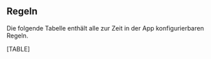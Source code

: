 ## Regeln
<STYLE type="text/css">
table.gridtable {
	font-family: verdana,arial,sans-serif;
	font-size:11px;
	color:#333333;
	border-width: 1px;
	border-color: #666666;
	border-collapse: collapse;
}
table.gridtable th {
	border-width: 1px;
	padding: 8px;
	border-style: solid;
	border-color: #666666;
	background-color: #dedede;
}
table.gridtable td {
	border-width: 1px;
	padding: 8px;
	vertical-align: top;
	border-style: solid;
	border-color: #666666;
	background-color: #ffffff;
}
</STYLE> 

Die folgende Tabelle enthält alle zur Zeit in der App konfigurierbaren Regeln. 
<P>
<TABLE CLASS="gridtable">
[TABLE]
</TABLE>
</P>


